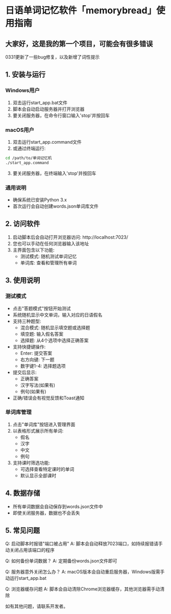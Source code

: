 # 日语单词记忆软件「memorybread」使用指南

## 大家好，这是我的第一个项目，可能会有很多错误

0331更新了一些bug修复，以及新增了词性提示

## 1. 安装与运行

### Windows用户
1. 双击运行start_app.bat文件
2. 脚本会自动启动服务器并打开浏览器
3. 要关闭服务器，在命令行窗口输入'stop'并按回车

### macOS用户
1. 双击运行start_app.command文件
2. 或通过终端运行:
```bash
cd /path/to/单词记忆机
./start_app.command
```
3. 要关闭服务器，在终端输入'stop'并按回车

### 通用说明
- 确保系统已安装Python 3.x
- 首次运行会自动创建words.json单词库文件

## 2. 访问软件

1. 启动脚本后会自动打开浏览器访问: http://localhost:7023/
2. 您也可以手动在任何浏览器输入该地址
3. 主界面包含以下功能:
   - 测试模式: 随机测试单词记忆
   - 单词库: 查看和管理所有单词

## 3. 使用说明

### 测试模式

- 点击"答题模式"按钮开始测试
- 系统随机显示中文单词，输入对应的日语假名
- 支持三种题型:
  - 混合模式: 随机显示填空题或选择题
  - 填空题: 输入假名答案
  - 选择题: 从4个选项中选择正确答案
- 支持快捷键操作:
  - Enter: 提交答案
  - 右方向键: 下一题
  - 数字键1-4: 选择题选项
- 提交后显示:
  - 正确答案
  - 汉字写法(如果有)
  - 例句(如果有)
- 正确/错误会有视觉反馈和Toast通知

### 单词库管理

1. 点击"单词库"按钮进入管理界面
2. 以表格形式展示所有单词:
   - 假名
   - 汉字
   - 中文
   - 例句
3. 支持课时筛选功能:
   - 可选择查看特定课时的单词
   - 默认显示全部课时


## 4. 数据存储

- 所有单词数据会自动保存到words.json文件中
- 即使关闭服务器，数据也不会丢失

## 5. 常见问题

Q: 启动脚本时报错"端口被占用"
A: 脚本会自动释放7023端口，如持续报错请手动关闭占用该端口的程序

Q: 如何备份单词数据？
A: 定期备份words.json文件即可

Q: 服务器意外关闭怎么办？
A: macOS版本会自动重启服务器，Windows版需手动运行start_app.bat

Q: 浏览器缓存问题
A: 脚本会自动清除Chrome浏览器缓存，其他浏览器需手动清除

如有其他问题，请联系开发者。

